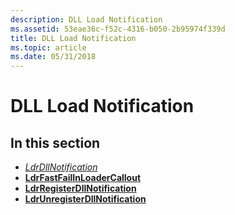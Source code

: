 ```yaml
---
description: DLL Load Notification
ms.assetid: 53eae36c-f52c-4316-b050-2b95974f339d
title: DLL Load Notification
ms.topic: article
ms.date: 05/31/2018
---
```


# DLL Load Notification

## In this section

-   [*LdrDllNotification*](ldrdllnotification.md)
-   [**LdrFastFailInLoaderCallout**](ldrfastfailinloadercallout.md)
-   [**LdrRegisterDllNotification**](ldrregisterdllnotification.md)
-   [**LdrUnregisterDllNotification**](ldrunregisterdllnotification.md)

 

 



